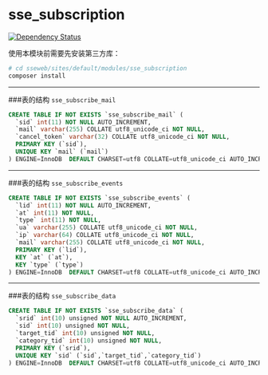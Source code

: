 sse_subscription
================

[![Dependency Status](https://www.versioneye.com/user/projects/55fd3528ddc3cf001a0002df/badge.svg?style=flat)](https://www.versioneye.com/user/projects/55fd3528ddc3cf001a0002df)

使用本模块前需要先安装第三方库：

```bash
# cd sseweb/sites/default/modules/sse_subscription
composer install
```

-- --------------------------------------------------------

###表的结构 `sse_subscribe_mail`

```SQL
CREATE TABLE IF NOT EXISTS `sse_subscribe_mail` (
  `sid` int(11) NOT NULL AUTO_INCREMENT,
  `mail` varchar(255) COLLATE utf8_unicode_ci NOT NULL,
  `cancel_token` varchar(32) COLLATE utf8_unicode_ci NOT NULL,
  PRIMARY KEY (`sid`),
  UNIQUE KEY `mail` (`mail`)
) ENGINE=InnoDB  DEFAULT CHARSET=utf8 COLLATE=utf8_unicode_ci AUTO_INCREMENT=4 ;
```

-- --------------------------------------------------------

###表的结构 `sse_subscribe_events`

```SQL
CREATE TABLE IF NOT EXISTS `sse_subscribe_events` (
  `lid` int(11) NOT NULL AUTO_INCREMENT,
  `at` int(11) NOT NULL,
  `type` int(11) NOT NULL,
  `ua` varchar(255) COLLATE utf8_unicode_ci NOT NULL,
  `ip` varchar(64) COLLATE utf8_unicode_ci NOT NULL,
  `mail` varchar(255) COLLATE utf8_unicode_ci NOT NULL,
  PRIMARY KEY (`lid`),
  KEY `at` (`at`),
  KEY `type` (`type`)
) ENGINE=InnoDB  DEFAULT CHARSET=utf8 COLLATE=utf8_unicode_ci AUTO_INCREMENT=5 ;
```

-- --------------------------------------------------------

###表的结构 `sse_subscribe_data`

```SQL
CREATE TABLE IF NOT EXISTS `sse_subscribe_data` (
  `srid` int(10) unsigned NOT NULL AUTO_INCREMENT,
  `sid` int(10) unsigned NOT NULL,
  `target_tid` int(10) unsigned NOT NULL,
  `category_tid` int(10) unsigned NOT NULL,
  PRIMARY KEY (`srid`),
  UNIQUE KEY `sid` (`sid`,`target_tid`,`category_tid`)
) ENGINE=InnoDB  DEFAULT CHARSET=utf8 COLLATE=utf8_unicode_ci AUTO_INCREMENT=5 ;
```

